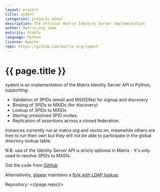 ```yaml
---
layout: project
title: sydent
categories: projects other
description: The official Matrix Identity Server implementation
author: Matrix.org team
maturity: Stable
language: Python
license: Apache
repo: https://github.com/matrix-org/sydent
---
```


# {{ page.title }}
sydent is an implementation of the Matrix Identity Server API in Python, supporting:

* Validation of 3PIDs (email and MSISDNs) for signup and discovery
* Binding of 3PIDs to MXIDs (for discovery)
* Lookup of 3PIDs to MXIDs
* Storing unresolved 3PID invites.
* Replication of assertions across a closed federation.

Instances currently run at matrix.org and vector.im; meanwhile others are free to run their own but they will not be able to participate in the global directory lookup table.

N.B. use of the Identity Server API is stricly optional in Matrix - it's only used to resolve 3PIDs to MXIDs.

Get the code from [GitHub](https://github.com/matrix-org/sydent)

Alternatively, [slipeer](https://github.com/slipeer) maintains a [fork with LDAP lookup](https://github.com/slipeer/sydent).

Repository: <{{page.repo}}>
